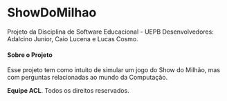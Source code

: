 # ShowDoMilhao
Projeto da Disciplina de Software Educacional - UEPB
Desenvolvedores: Adalcino Junior, Caio Lucena e Lucas Cosmo.

<h4>Sobre o Projeto</h4>
Esse projeto tem como intuito de simular um jogo do Show do Milhão, mas com perguntas relacionadas ao mundo da Computação.

<b>Equipe ACL</b>. Todos os direitos reservados.
